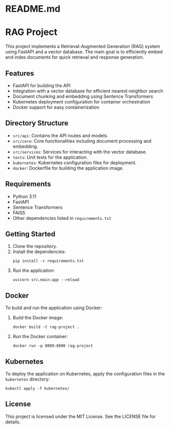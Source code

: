 # README.md

# RAG Project

This project implements a Retrieval-Augmented Generation (RAG) system using FastAPI and a vector database. The main goal is to efficiently embed and index documents for quick retrieval and response generation.

## Features

- FastAPI for building the API
- Integration with a vector database for efficient nearest neighbor search
- Document chunking and embedding using Sentence Transformers
- Kubernetes deployment configuration for container orchestration
- Docker support for easy containerization

## Directory Structure

- `src/api`: Contains the API routes and models.
- `src/core`: Core functionalities including document processing and embedding.
- `src/services`: Services for interacting with the vector database.
- `tests`: Unit tests for the application.
- `kubernetes`: Kubernetes configuration files for deployment.
- `docker`: Dockerfile for building the application image.

## Requirements

- Python 3.11
- FastAPI
- Sentence Transformers
- FAISS
- Other dependencies listed in `requirements.txt`

## Getting Started

1. Clone the repository.
2. Install the dependencies:
   ```
   pip install -r requirements.txt
   ```
3. Run the application:
   ```
   uvicorn src.main:app --reload
   ```

## Docker

To build and run the application using Docker:
1. Build the Docker image:
   ```
   docker build -t rag-project .
   ```
2. Run the Docker container:
   ```
   docker run -p 8000:8000 rag-project
   ```

## Kubernetes

To deploy the application on Kubernetes, apply the configuration files in the `kubernetes` directory:
```
kubectl apply -f kubernetes/
```

## License

This project is licensed under the MIT License. See the LICENSE file for details.